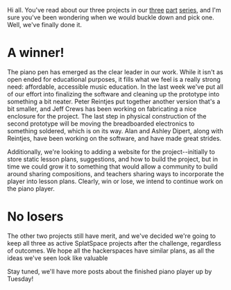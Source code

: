 <!--
post#: 5
summary: We've picked a winner, the piano player
-->

Hi all. You've read about our three projects in our [three][part1] [part][part2] [series][part3], and I'm sure you've been wondering when we would buckle down and pick one. Well, we've finally done it. 

# A winner!

The piano pen has emerged as the clear leader in our work. While it isn't as open ended for educational purposes, it fills what we feel is a really strong need: affordable, accessible music education. In the last week we've put all of our effort into finalizing the software and cleaning up the prototype into something a bit neater. Peter Reintjes put together another version that's a bit smaller, and Jeff Crews has been working on fabricating a nice enclosure for the project. The last step in physical construction of the second prototype will be moving the breadboarded electronics to something soldered, which is on its way. Alan and Ashley Dipert, along with Reintjes, have been working on the software, and have made great strides.  

Additionally, we're looking to adding a website for the project--initially to store static lesson plans, suggestions, and how to build the project, but in time we could grow it to something that would allow a community to build around sharing compositions, and teachers sharing ways to incorporate the player into lesson plans. Clearly, win or lose, we intend to continue work on the piano player.

# No losers

The other two projects still have merit, and we've decided we're going to keep all three as active SplatSpace projects after the challenge, regardless of outcomes. We hope all the hackerspaces have similar plans, as all the ideas we've seen look like valuable

Stay tuned, we'll have more posts about the finished piano player up by Tuesday!
<!--links-->
[part1]: http://www.element14.com/community/groups/splatspace/blog/2011/04/13/the-projects-part-one
[part2]: http://www.element14.com/community/groups/splatspace/blog/2011/04/20/the-projects-part-ii
[part3]: http://www.element14.com/community/groups/splatspace/blog/2011/04/25/the-projects-part-three
